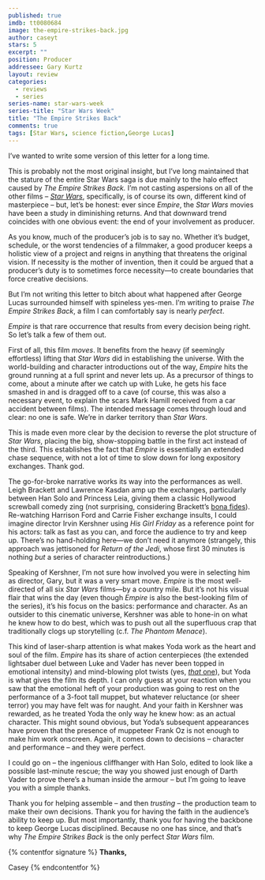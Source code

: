 ```yaml
---
published: true
imdb: tt0080684
image: the-empire-strikes-back.jpg
author: caseyt
stars: 5
excerpt: ""
position: Producer
addressee: Gary Kurtz
layout: review
categories: 
  - reviews
  - series
series-name: star-wars-week
series-title: "Star Wars Week"
title: "The Empire Strikes Back"
comments: true
tags: [Star Wars, science fiction,George Lucas]
---
```

I’ve wanted to write some version of this letter for a long time.

This is probably not the most original insight, but I’ve long maintained that the stature of the entire Star Wars saga is due mainly to the halo effect caused by _The Empire Strikes Back._ I’m not casting aspersions on all of the other films – _[Star Wars](http://www.dearcastandcrew.com/content/2015/12/12/star-wars.html)_, specifically, is of course its own, different kind of masterpiece – but, let’s be honest: ever since _Empire_, the _Star Wars_ movies have been a study in diminishing returns. And that downward trend coincides with one obvious event: the end of your involvement as producer.

As you know, much of the producer’s job is to say no. Whether it’s budget, schedule, or the worst tendencies of a filmmaker, a good producer keeps a holistic view of a project and reigns in anything that threatens the original vision. If necessity is the mother of invention, then it could be argued that a producer’s duty is to sometimes force necessity—to create boundaries that force creative decisions.

But I’m not writing this letter to bitch about what happened after George Lucas surrounded himself with spineless yes-men. I’m writing to praise _The Empire Strikes Back_, a film I can comfortably say is nearly _perfect_.

_Empire_ is that rare occurrence that results from every decision being right. So let’s talk a few of them out.

First of all, this film _moves_. It benefits from the heavy (if seemingly effortless) lifting that _Star Wars_ did in establishing the universe. With the world-building and character introductions out of the way, _Empire_ hits the ground running at a full sprint and never lets up. As a precursor of things to come, about a minute after we catch up with Luke, he gets his face smashed in and is dragged off to a cave (of course, this was also a necessary event, to explain the scars Mark Hamill received from a car accident between films). The intended message comes through loud and clear: no one is safe. We’re in darker territory than _Star Wars._ 

This is made even more clear by the decision to reverse the plot structure of _Star Wars_, placing the big, show-stopping battle in the first act instead of the third. This establishes the fact that _Empire_ is essentially an extended chase sequence, with not a lot of time to slow down for long expository exchanges. Thank god.

The go-for-broke narrative works its way into the performances as well. Leigh Brackett and Lawrence Kasdan amp up the exchanges, particularly between Han Solo and Princess Leia, giving them a classic Hollywood screwball comedy zing (not surprising, considering Brackett’s [bona fides](http://www.imdb.com/name/nm0102824/)). Re-watching Harrison Ford and Carrie Fisher exchange insults, I could imagine director Irvin Kershner using _His Girl Friday_ as a reference point for his actors: talk as fast as you can, and force the audience to try and keep up. There’s no hand-holding here—we don’t need it anymore (strangely, this approach was jettisoned for _Return of the Jedi_, whose first 30 minutes is nothing _but_ a series of character reintroductions.)

Speaking of Kershner, I’m not sure how involved you were in selecting him as director, Gary, but it was a very smart move. _Empire_ is the most well-directed of all six _Star Wars_ films—by a country mile. But it’s not his visual flair that wins the day (even though _Empire_ is also the best-looking film of the series), it’s his focus on the basics: performance and character. As an outsider to this cinematic universe, Kershner was able to hone-in on what he knew how to do best, which was to push out all the superfluous crap that traditionally clogs up storytelling (c.f. _The Phantom Menace_).  

This kind of laser-sharp attention is what makes Yoda work as the heart and soul of the film.  _Empire_ has its share of action centerpieces (the extended lightsaber duel between Luke and Vader has never been topped in emotional intensity) and mind-blowing plot twists (yes, [_that_ one](http://www.dearcastandcrew.com/content/2015/12/10/how-to-avoid-the-star-wars-syndrome.html)), but Yoda is what gives the film its depth. I can only guess at your reaction when you saw that the emotional heft of your production was going to rest on the performance of a 3-foot tall muppet, but whatever reluctance (or sheer terror) you may have felt was for naught. And your faith in Kershner was rewarded, as he treated Yoda the only way he knew how: as an actual character. This might sound obvious, but Yoda’s subsequent appearances have proven that the presence of muppeteer Frank Oz is not enough to make him work onscreen. Again, it comes down to decisions – character and performance – and they were perfect.

I could go on – the ingenious cliffhanger with Han Solo, edited to look like a possible last-minute rescue; the way you showed just enough of Darth Vader to prove there’s a human inside the armour – but I’m going to leave you with a simple thanks. 

Thank you for helping assemble – and then _trusting_ – the production team to make their own decisions. Thank you for having the faith in the audience’s ability to keep up. But most importantly, thank you for having the backbone to keep George Lucas disciplined. Because no one has since, and that’s why _The Empire Strikes Back_ is the only perfect _Star Wars_ film.

{% contentfor signature %}
**Thanks,**

Casey
{% endcontentfor %}